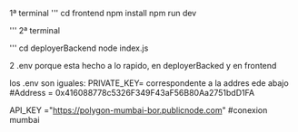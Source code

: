 1ª terminal
'''
cd frontend
npm install
npm run dev

'''
2ª terminal

'''
cd deployerBackend
node index.js



2 .env porque esta hecho a lo rapido, en deployerBacked y en frontend

los .env son iguales:
PRIVATE_KEY= correspondente a la addres ede abajo
#Address =  0x416088778c5326F349F43aF56B80Aa2751bdD1FA

API_KEY ="https://polygon-mumbai-bor.publicnode.com"
#conexion mumbai
